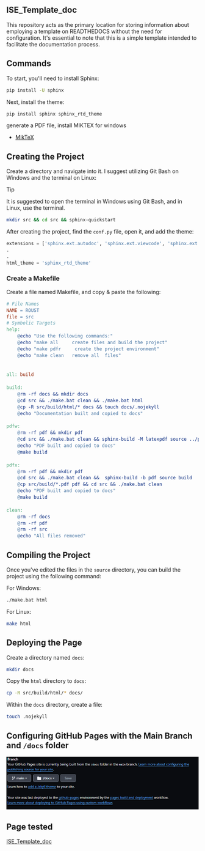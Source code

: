 ## ISE_Template_doc

This repository acts as the primary location for storing information about employing a template on READTHEDOCS without the need for configuration. It's essential to note that this is a simple template intended to facilitate the documentation process.

## Commands 

To start, you'll need to install Sphinx:
```bash
pip install -U sphinx
```

Next, install the theme:
```bash
pip install sphinx sphinx_rtd_theme
```
generate a PDF file, install MIKTEX for windows 

- [MikTeX](https://miktex.org/download)


## Creating the Project

Create a directory and navigate into it. I suggest utilizing Git Bash on Windows and the terminal on Linux:
> [!TIP]
> It is suggested to open the terminal in Windows using Git Bash, and in Linux, use the terminal.

```bash
mkdir src && cd src && sphinx-quickstart
```

After creating the project, find the `conf.py` file, open it, and add the theme:
```python
extensions = ['sphinx.ext.autodoc', 'sphinx.ext.viewcode', 'sphinx.ext.napoleon', 'rst2pdf.pdfbuilder']
.
.
html_theme = 'sphinx_rtd_theme'


```

### Create a Makefile

Create a file named Makefile, and copy & paste the following:

```Makefile
# File Names
NAME = ROUST
file = src
# Symbolic Targets
help:
	@echo "Use the following commands:"
	@echo "make all     create files and build the project"
	@echo "make pdfr     create the project environment"
	@echo "make clean   remove all  files"


all: build

build:
	@rm -rf docs && mkdir docs
	@cd src && ./make.bat clean && ./make.bat html
	@cp -R src/build/html/* docs && touch docs/.nojekyll
	@echo "Documentation built and copied to docs"

pdfw:
	@rm -rf pdf && mkdir pdf
	@cd src && ./make.bat clean && sphinx-build -M latexpdf source ../pdf	
	@echo "PDF built and copied to docs"
	@make build

pdfx:
	@rm -rf pdf && mkdir pdf
	@cd src && ./make.bat clean &&  sphinx-build -b pdf source build
	@cp src/build/*.pdf pdf && cd src && ./make.bat clean	
	@echo "PDF built and copied to docs"
	@make build

clean:
	@rm -rf docs
	@rm -rf pdf
	@rm -rf src
	@echo "All files removed"


```

## Compiling the Project

Once you've edited the files in the `source` directory, you can build the project using the following command:

For Windows:
```bash
./make.bat html
```

For Linux:
```bash
make html
```

## Deploying the Page 

Create a directory named `docs`:
```bash
mkdir docs
```

Copy the `html` directory to `docs`:
```bash
cp -R src/build/html/* docs/
```

Within the `docs` directory, create a file:
```bash
touch .nojekyll
```

## Configuring GitHub Pages with the Main Branch and `/docs` folder

![Configuring GitHub Pages](./images/pages.png)



## Page tested

[ISE_Template_doc](https://cesarbautista10.github.io/ISE_Template_doc/)



